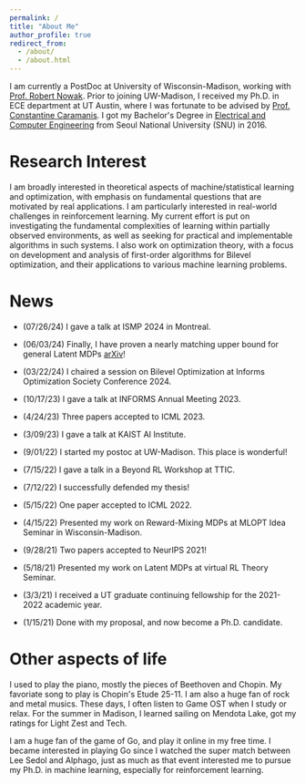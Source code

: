 ```yaml
---
permalink: /
title: "About Me"
author_profile: true
redirect_from: 
  - /about/
  - /about.html
---
```


I am currently a PostDoc at University of Wisconsin-Madison, working with [Prof. Robert Nowak](https://nowak.ece.wisc.edu/). Prior to joining UW-Madison, I received my Ph.D. in ECE department at UT Austin, where I was fortunate to be advised by [Prof. Constantine Caramanis](http://users.ece.utexas.edu/~cmcaram/constantine_caramanis/Home.html). I got my Bachelor's Degree in [Electrical and Computer Engineering](https://ece.snu.ac.kr/en) from Seoul National University (SNU) in 2016. 



Research Interest
======
I am broadly interested in theoretical aspects of machine/statistical learning and optimization, with emphasis on fundamental questions that are motivated by real applications. I am particularly interested in real-world challenges in reinforcement learning. My current effort is put on investigating the fundamental complexities of learning within partially observed environments, as well as seeking for practical and implementable algorithms in such systems. I also work on optimization theory, with a focus on development and analysis of first-order algorithms for Bilevel optimization, and their applications to various machine learning problems. 

 
News
======
- (07/26/24) I gave a talk at ISMP 2024 in Montreal. 

- (06/03/24) Finally, I have proven a nearly matching upper bound for general Latent MDPs [arXiv](https://arxiv.org/abs/2406.01389)! 

- (03/22/24) I chaired a session on Bilevel Optimization at Informs Optimization Society Conference 2024.

- (10/17/23) I gave a talk at INFORMS Annual Meeting 2023.

- (4/24/23) Three papers accepted to ICML 2023.

- (3/09/23) I gave a talk at KAIST AI Institute.

- (9/01/22) I started my postoc at UW-Madison. This place is wonderful!

- (7/15/22) I gave a talk in a Beyond RL Workshop at TTIC.

- (7/12/22) I successfully defended my thesis!

- (5/15/22) One paper accepted to ICML 2022.

- (4/15/22) Presented my work on Reward-Mixing MDPs at MLOPT Idea Seminar in Wisconsin-Madison.

- (9/28/21) Two papers accepted to NeurIPS 2021!

- (5/18/21) Presented my work on Latent MDPs at virtual RL Theory Seminar.

- (3/3/21) I received a UT graduate continuing fellowship for the 2021-2022 academic year. 

- (1/15/21) Done with my proposal, and now become a Ph.D. candidate.



Other aspects of life
======
I used to play the piano, mostly the pieces of Beethoven and Chopin. My favoriate song to play is Chopin's Etude 25-11. I am also a huge fan of rock and metal musics. These days, I often listen to Game OST when I study or relax. For the summer in Madison, I learned sailing on Mendota Lake, got my ratings for Light Zest and Tech. 

I am a huge fan of the game of Go, and play it online in my free time. I became interested in playing Go since I watched the super match between Lee Sedol and Alphago, just as much as that event interested me to pursue my Ph.D. in machine learning, especially for reinforcement learning. 